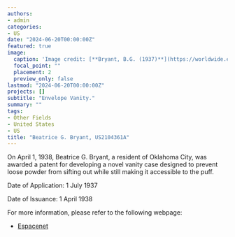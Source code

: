 ```yaml
---
authors:
- admin
categories:
- US
date: "2024-06-20T00:00:00Z"
featured: true
image:
  caption: 'Image credit: [**Bryant, B.G. (1937)**](https://worldwide.espacenet.com/patent/search/family/022538892/publication/US2104361A?q=pn%3DUS2104361A)'
  focal_point: ""
  placement: 2
  preview_only: false
lastmod: "2024-06-20T00:00:00Z"
projects: []
subtitle: "Envelope Vanity."
summary: ""
tags:
- Other Fields
- United States  
- US
title: "Beatrice G. Bryant, US2104361A"
---
```

On April 1, 1938, Beatrice G. Bryant, a resident of Oklahoma City, was awarded a patent for developing a novel vanity case designed to prevent loose powder from sifting out while still making it accessible to the puff.

Date of Application: 1 July 1937

Date of Issuance: 1 April 1938

For more information, please refer to the following webpage: 

- [Espacenet](https://worldwide.espacenet.com/patent/search/family/022538892/publication/US2104361A?q=pn%3DUS2104361A)
